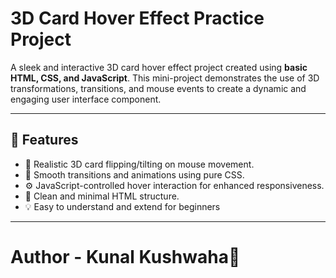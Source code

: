# 3D Card Hover Effect Practice Project

A sleek and interactive 3D card hover effect project created using **basic HTML, CSS, and JavaScript**. This mini-project demonstrates the use of 3D transformations, transitions, and mouse events to create a dynamic and engaging user interface component.

---

## 🚀 Features

- 🎴 Realistic 3D card flipping/tilting on mouse movement.
- 🎨 Smooth transitions and animations using pure CSS.
- ⚙️ JavaScript-controlled hover interaction for enhanced responsiveness.
- 🧰 Clean and minimal HTML structure.
- 💡 Easy to understand and extend for beginners

---

# Author - Kunal Kushwaha📜
